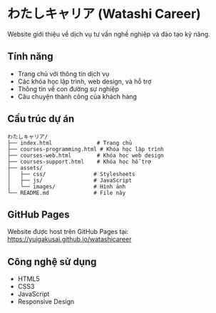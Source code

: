 # わたしキャリア (Watashi Career)

Website giới thiệu về dịch vụ tư vấn nghề nghiệp và đào tạo kỹ năng.

## Tính năng

- Trang chủ với thông tin dịch vụ
- Các khóa học lập trình, web design, và hỗ trợ
- Thông tin về con đường sự nghiệp
- Câu chuyện thành công của khách hàng

## Cấu trúc dự án

```
わたしキャリア/
├── index.html              # Trang chủ
├── courses-programming.html # Khóa học lập trình
├── courses-web.html        # Khóa học web design
├── courses-support.html    # Khóa học hỗ trợ
├── assets/
│   ├── css/               # Stylesheets
│   ├── js/                # JavaScript
│   └── images/            # Hình ảnh
└── README.md              # File này
```

## GitHub Pages

Website được host trên GitHub Pages tại: https://yuigakusai.github.io/watashicareer

## Công nghệ sử dụng

- HTML5
- CSS3
- JavaScript
- Responsive Design
